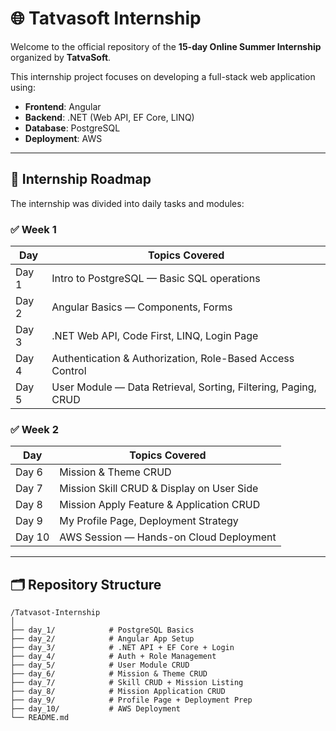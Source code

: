 
# 🌐 Tatvasoft Internship 

Welcome to the official repository of the **15-day Online Summer Internship** organized by **TatvaSoft**.

This internship project focuses on developing a full-stack web application using:

- **Frontend**: Angular  
- **Backend**: .NET (Web API, EF Core, LINQ)  
- **Database**: PostgreSQL  
- **Deployment**: AWS

---

## 📅 Internship Roadmap

The internship was divided into daily tasks and modules:

### ✅ Week 1
| Day | Topics Covered |
|-----|----------------|
| Day 1 | Intro to PostgreSQL — Basic SQL operations |
| Day 2 | Angular Basics — Components, Forms |
| Day 3 | .NET Web API, Code First, LINQ, Login Page |
| Day 4 | Authentication & Authorization, Role-Based Access Control |
| Day 5 | User Module — Data Retrieval, Sorting, Filtering, Paging, CRUD |

### ✅ Week 2
| Day | Topics Covered |
|-----|----------------|
| Day 6 | Mission & Theme CRUD |
| Day 7 | Mission Skill CRUD & Display on User Side |
| Day 8 | Mission Apply Feature & Application CRUD |
| Day 9 | My Profile Page, Deployment Strategy |
| Day 10 | AWS Session — Hands-on Cloud Deployment |

---

## 🗂️ Repository Structure

```
/Tatvasot-Internship
│
├── day_1/            # PostgreSQL Basics
├── day_2/            # Angular App Setup
├── day_3/            # .NET API + EF Core + Login
├── day_4/            # Auth + Role Management
├── day_5/            # User Module CRUD
├── day_6/            # Mission & Theme CRUD
├── day_7/            # Skill CRUD + Mission Listing
├── day_8/            # Mission Application CRUD
├── day_9/            # Profile Page + Deployment Prep
├── day_10/           # AWS Deployment
└── README.md
```
